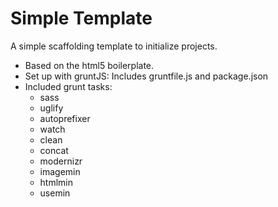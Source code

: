 Simple Template
===============

A simple scaffolding template to initialize projects.

- Based on the html5 boilerplate.
- Set up with gruntJS: Includes gruntfile.js and package.json
- Included grunt tasks:
	- sass
	- uglify
	- autoprefixer
	- watch
	- clean
	- concat
	- modernizr
	- imagemin
	- htmlmin
	- usemin